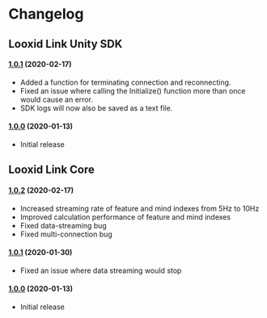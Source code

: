# Changelog

## Looxid Link Unity SDK
#### [1.0.1](https://github.com/LooxidLabs/link-sdk/releases/tag/v1.0.1) (2020-02-17)
- Added a function for terminating connection and reconnecting.
- Fixed an issue where calling the Initialize() function more than once would cause an error.
- SDK logs will now also be saved as a text file.

#### [1.0.0](https://github.com/LooxidLabs/link-sdk/releases/tag/v1.0.0) (2020-01-13)
- Initial release

## Looxid Link Core
#### [1.0.2](https://looxidlabs.com/looxidlink/product/looxid-link-core/) (2020-02-17)
- Increased streaming rate of feature and mind indexes from 5Hz to 10Hz
- Improved calculation performance of feature and mind indexes
- Fixed data-streaming bug
- Fixed multi-connection bug

#### [1.0.1](https://go.aws/2RBh2GP) (2020-01-30)
- Fixed an issue where data streaming would stop

#### [1.0.0](http://bit.ly/3a08qAR) (2020-01-13)
- Initial release
